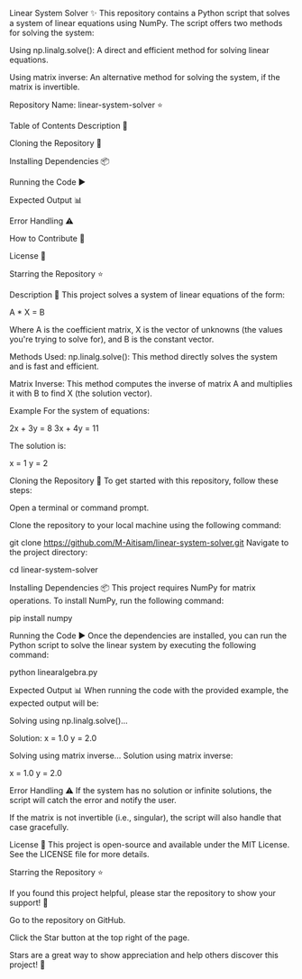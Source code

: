 Linear System Solver ✨
This repository contains a Python script that solves a system of linear equations using NumPy. The script offers two methods for solving the system:

Using np.linalg.solve(): A direct and efficient method for solving linear equations.

Using matrix inverse: An alternative method for solving the system, if the matrix is invertible.


Repository Name: linear-system-solver ⭐

Table of Contents
Description 📜

Cloning the Repository 🔧

Installing Dependencies 📦

Running the Code ▶️

Expected Output 📊

Error Handling ⚠️

How to Contribute 🤝

License 📄

Starring the Repository ⭐

Description 📜
This project solves a system of linear equations of the form:

A * X = B

Where A is the coefficient matrix, X is the vector of unknowns (the values you're trying to solve for), and B is the constant vector.

Methods Used:
np.linalg.solve(): This method directly solves the system and is fast and efficient.

Matrix Inverse: This method computes the inverse of matrix A and multiplies it with B to find X (the solution vector).

Example
For the system of equations:

2x + 3y = 8
3x + 4y = 11

The solution is:

x = 1 y = 2

Cloning the Repository 🔧
To get started with this repository, follow these steps:

Open a terminal or command prompt.

Clone the repository to your local machine using the following command:


git clone https://github.com/M-Aitisam/linear-system-solver.git
Navigate to the project directory:

cd linear-system-solver

Installing Dependencies 📦
This project requires NumPy for matrix operations. To install NumPy, run the following command:

pip install numpy

Running the Code ▶️
Once the dependencies are installed, you can run the Python script to solve the linear system by executing the following command:

python linearalgebra.py

Expected Output 📊
When running the code with the provided example, the expected output will be:

Solving using np.linalg.solve()...

Solution:
x = 1.0
y = 2.0

Solving using matrix inverse...
Solution using matrix inverse:

x = 1.0
y = 2.0

Error Handling ⚠️
If the system has no solution or infinite solutions, the script will catch the error and notify the user.

If the matrix is not invertible (i.e., singular), the script will also handle that case gracefully.


License 📄
This project is open-source and available under the MIT License. See the LICENSE file for more details.

Starring the Repository ⭐

If you found this project helpful, please star the repository to show your support! 🌟

Go to the repository on GitHub.

Click the Star button at the top right of the page.

Stars are a great way to show appreciation and help others discover this project! 🚀
